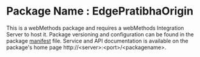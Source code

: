 # Package Name : EdgePratibhaOrigin
This is a webMethods package and requires a webMethods Integration Server to host it. Package versioning and configuration can be found in the package [manifest](./EdgePratibhaOrigin/manifest.v3) file. Service and API documentation is available on the package's home page http://&lt;server&gt;:&lt;port&gt;/&lt;packagename>.